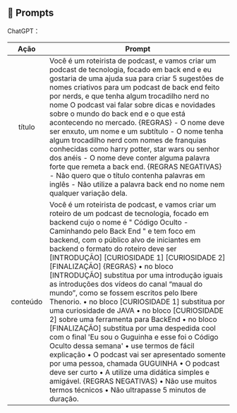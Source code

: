 ﻿## 🧠 Prompts


ChatGPT：

|   Ação   | Prompt                                                                                                                                                                                                                                                                                                                                                                                                                                                                                                                                                                                                                                                                                                                                                                                                                                                                                                                                                                                                                                              |
| :------: | --------------------------------------------------------------------------------------------------------------------------------------------------------------------------------------------------------------------------------------------------------------------------------------------------------------------------------------------------------------------------------------------------------------------------------------------------------------------------------------------------------------------------------------------------------------------------------------------------------------------------------------------------------------------------------------------------------------------------------------------------------------------------------------------------------------------------------------------------------------------------------------------------------------------------------------------------------------------------------------------------------------------------------------------------- |
|  título  | Você é um roteirista de podcast, e vamos criar um podcast de tecnologia, focado em back end e eu gostaria de uma ajuda sua para criar 5 sugestões de nomes criativos para um podcast de back end feito por nerds, e que tenha algum trocadilho nerd no nome O podcast vai falar sobre dicas e novidades sobre o mundo do back end e o que está acontecendo no mercado. {REGRAS} - O nome deve ser enxuto, um nome e um subtítulo - O nome tenha algum trocadilho nerd com nomes de franquias conhecidas como harry potter, star wars ou senhor dos anéis - O nome deve conter alguma palavra forte que remeta a back end. {REGRAS NEGATIVAS} - Não quero que o título contenha palavras em inglês - Não utilize a palavra back end no nome nem qualquer variação dela.                                                                                                                                                                                                                                                                              |																																																																			
| conteúdo | Você é um roteirista de podcast, e vamos criar um roteiro de um podcast de tecnologia, focado em backend cujo o nome é " Código Oculto - Caminhando pelo Back End " e tem foco em backend, com o público alvo de iniciantes em backend o formato do roteiro deve ser [INTRODUÇÃO] [CURIOSIDADE 1] [CURIOSIDADE 2] [FINALIZAÇÃO] {REGRAS} • no bloco [INTRODUÇÃO] substitua por uma introdução iguais as introduções dos vídeos do canal “maual do mundo”, como se fossem escritos pelo Ibere Thenorio. • no bloco [CURIOSIDADE 1] substitua por uma curiosidade de JAVA • no bloco [CURIOSIDADE 2] sobre uma ferramenta para BackEnd • no bloco [FINALIZAÇÃO] substitua por uma despedida cool com o final 'Eu sou o Guguinha e esse foi o Código Oculto dessa semana' • use termos de fácil explicação • O podcast vai ser apresentado somente por uma pessoa, chamada GUGUINHA • O podcast deve ser curto • A utilize uma didática simples e amigável. {REGRAS NEGATIVAS} • Não use muitos termos técnicos • Não ultrapasse 5 minutos de duração. |
